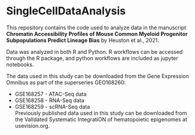 # SingleCellDataAnalysis
This repository contains the code used to analyze data in the manuscript __Chromatin Accessibility Profiles of Mouse Common Myeloid Progenitor Subpopulations Predict Lineage Bias__ by Heuston et al., 2021. <br>

Data was analyzed in both R and Python. R workflows can be accessed through the R package, and python workflows are included as jupyter notebooks. 



The data used in this study can be downloaded from the Gene Expression Omnibus as part of the superseries GEO168260: <br>
* GSE168257 - ATAC-Seq data <br>
* GSE168258 - RNA-Seq data <br>
* GSE168259 - scRNA-Seq data <br>
Previously published data used in this study can be downloaded from the ValIdated Systematic IntegratiON of hematopoietic epigenomes at usevision.org.
